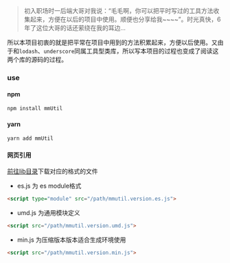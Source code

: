 > 初入职场时一后端大哥对我说：“毛毛啊，你可以把平时写过的工具方法收集起来，方便在以后的项目中使用。顺便也分享给我~~~~”。时光真快，6 年了这位大哥的话还萦绕在我的耳边...

所以本项目初衷的就是把平常在项目中用到的方法积累起来，方便以后使用。又由于和`lodash`、`underscore`同属工具型类库，所以写本项目的过程也变成了阅读这两个库的源码的过程。

### use

#### npm

```bash
npm install mmUtil
```

#### yarn

```bash
yarn add mmUtil
```

#### 网页引用

[前往lib目录](https://github.com/467057463/mm.util/tree/master/lib)下载对应的格式的文件

* es.js 为 es module格式

```html
<script type="module" src="/path/mmutil.version.es.js">
```

* umd.js 为通用模块定义

```html
<script src="/path/mmutil.version.umd.js">
```

* min.js 为压缩版本版本适合生成环境使用

```html
<script src="/path/mmutil.version.min.js">
```